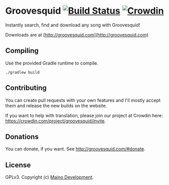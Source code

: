 # Groovesquid [![Build Status](https://api.travis-ci.org/groovesquid/groovesquid.svg)](https://travis-ci.org/groovesquid/groovesquid/) [![Crowdin](https://d322cqt584bo4o.cloudfront.net/groovesquid/localized.png)](https://crowdin.com/project/groovesquid)

Instantly search, find and download any song with Groovesquid!

Downloads are at [http://groovesquid.com](http://groovesquid.com)

Compiling
---------

Use the provided Gradle runtime to compile.

    ./gradlew build

Contributing
------------

You can create pull requests with your own features and I'll mostly accept them and release the new builds on the website.

If you want to help with translation, please join our project at Crowdin here: https://crowdin.com/project/groovesquid/invite.

Donations
---------

You can donate, if you want. See http://groovesquid.com/#donate.

License
---------
GPLv3. Copyright (c) [Maino Development](http://maino.in).
